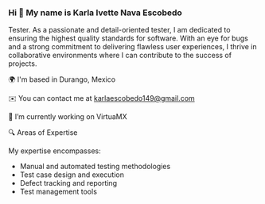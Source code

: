 ### Hi 👋 My name is Karla Ivette Nava Escobedo

Tester.
As a passionate and detail-oriented tester, I am dedicated to ensuring the highest quality standards for software. With an eye for bugs and a strong commitment to delivering flawless user experiences, I thrive in collaborative environments where I can contribute to the success of projects.

🌍 I'm based in Durango, Mexico

✉️ You can contact me at karlaescobedo149@gmail.com 

🔭 I’m currently working on VirtuaMX 

🔍 Areas of Expertise

My expertise encompasses:

  - Manual and automated testing methodologies
  - Test case design and execution
  - Defect tracking and reporting
  - Test management tools
    

